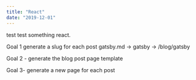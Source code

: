 ```yaml
---
title: "React"
date: "2019-12-01"
---
```


test test something react. 

Goal 1 generate a slug for each post
gatsby.md -> gatsby -> /blog/gatsby

Goal 2 - generate the blog post page template

Goal 3- generate a new page for each post
